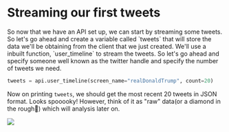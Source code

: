 <!--title={Streaming our first tweets}-->

<!--badges={Web Development:20}-->

<h1>Streaming our first tweets</h1>
So now that we have an API set up, we can start by streaming some tweets. So let's go ahead and create a variable called `tweets` that will store the data we'll be obtaining from the client that we just created. We'll use a inbuilt function, `user_timeline` to stream the tweets. So let's go ahead and specify someone well known as the twitter handle and specify the number of tweets we need.

```python
tweets = api.user_timeline(screen_name="realDonaldTrump", count=20)
```

Now on printing `tweets`, we should get the most recent 20 tweets in JSON format. Looks spooooky! However, think of it as "raw" data(or a diamond in the rough💎) which will analysis later on.

<img src="https://i.postimg.cc/XvVSKhTw/Annotation-2020-01-09-214126.png">